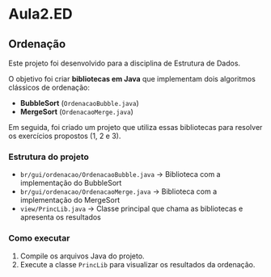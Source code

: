 # Aula2.ED
## Ordenação

Este projeto foi desenvolvido para a disciplina de Estrutura de Dados.  

O objetivo foi criar **bibliotecas em Java** que implementam dois algoritmos clássicos de ordenação:  

- **BubbleSort** (`OrdenacaoBubble.java`)  
- **MergeSort** (`OrdenacaoMerge.java`)  

Em seguida, foi criado um projeto que utiliza essas bibliotecas para resolver os exercícios propostos (1, 2 e 3).

### Estrutura do projeto
- `br/gui/ordenacao/OrdenacaoBubble.java` → Biblioteca com a implementação do BubbleSort  
- `br/gui/ordenacao/OrdenacaoMerge.java` → Biblioteca com a implementação do MergeSort  
- `view/PrincLib.java` → Classe principal que chama as bibliotecas e apresenta os resultados  

### Como executar
1. Compile os arquivos Java do projeto.  
2. Execute a classe `PrincLib` para visualizar os resultados da ordenação.
